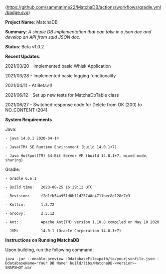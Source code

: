 (https://github.com/sammatime22/MatchaDB/actions/workflows/gradle.yml/badge.svg)



**Project Name**: MatchaDB

**Summary**: _A simple DB implementation that can take in a json doc and develop an API from said JSON doc._

**Status**: Beta v1.0.2

**Recent Updates**:

2021/03/20 - Implemented basic Whisk Application

2021/03/28 - Implemented basic logging functionality

2021/04/11 - At Betav1!

2021/06/12 - Set up new tests for MatchaDbTable class

2021/06/27 - Switched response code for Delete from OK (200) to NO_CONTENT (204)

**System Requirements**

Java: 

    - java 14.0.1 2020-04-14

    - Java(TM) SE Runtime Environment (build 14.0.1+7)

    - Java HotSpot(TM) 64-Bit Server VM (build 14.0.1+7, mixed mode, sharing)

Gradle:

    - Gradle 6.6.1

    - Build time:   2020-08-25 16:29:12 UTC

    - Revision:     f2d1fb54a951d8b11d25748e4711bec8d128d7e3

    - Kotlin:       1.3.72

    - Groovy:       2.5.12

    - Ant:          Apache Ant(TM) version 1.10.8 compiled on May 10 2020

    - JVM:          14.0.1 (Oracle Corporation 14.0.1+7)


**Instructions on Running MatchaDB**

Upon building, run the following command:
    
    java -jar --enable-preview -DdatabaseFile=path/to/yourjsonfile.json -DdatabaseName="Your DB Name" build/libs/MatchaDB-<version>-SNAPSHOT.war
